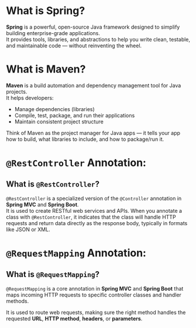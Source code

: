 # What is Spring?

**Spring** is a powerful, open-source Java framework designed to simplify building enterprise-grade applications.  
It provides tools, libraries, and abstractions to help you write clean, testable, and maintainable code — without
reinventing the wheel.

# What is Maven?

**Maven** is a build automation and dependency management tool for Java projects.  
It helps developers:

- Manage dependencies (libraries)
- Compile, test, package, and run their applications
- Maintain consistent project structure

Think of Maven as the project manager for Java apps — it tells your app how to build, what libraries to include, and how
to package/run it.

# `@RestController` Annotation:
## What is `@RestController`?

`@RestController` is a specialized version of the `@Controller` annotation in **Spring MVC** and **Spring Boot**.  
It is used to create RESTful web services and APIs.
When you annotate a class with `@RestController`, it indicates that the class will handle HTTP requests and return data directly as
the response body, typically in formats like JSON or XML.

# `@RequestMapping` Annotation:

## What is `@RequestMapping`?

`@RequestMapping` is a core annotation in **Spring MVC** and **Spring Boot** that maps incoming HTTP requests to specific controller classes and handler methods.

It is used to route web requests, making sure the right method handles the requested **URL**, **HTTP method**, **headers**, or **parameters**.

